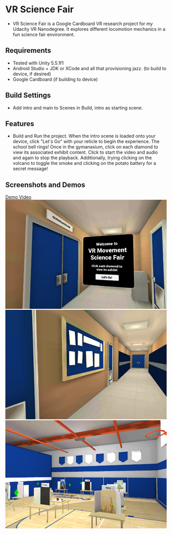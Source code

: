 # VR Science Fair

* VR Science Fair is a Google Cardboard VR research project for my Udacity VR Nanodegree. It explores different locomotion mechanics in a fun science fair environment.

## Requirements
* Tested with Unity 5.5.1f1
* Android Studio + JDK or XCode and all that provisioning jazz. (to build to device, if desired) 
* Google Cardboard (if building to device)

## Build Settings
* Add intro and main to Scenes in Build, intro as starting scene.

## Features
* Build and Run the project. When the intro scene is loaded onto your device, click "Let's Go" with your reticle to begin the experience. The school bell rings! Once in the gymanasium, click on each diamond to view its associated exhibit content. Click to start the video and audio and again to stop the playback. Additionally, trying clicking on the volcano to toggle the smoke and clicking on the potato battery for a secret message!

## Screenshots and Demos
[Demo Video](https://vimeo.com/228772135)
![Welcome Scene](/Docs/welcome.png?raw=true "Welcome Scene")
![Intro Scene](/Docs/intro.png?raw=true "Intro Scene")
![Main Scene](/Docs/main.png?raw=true "Main Scene")
